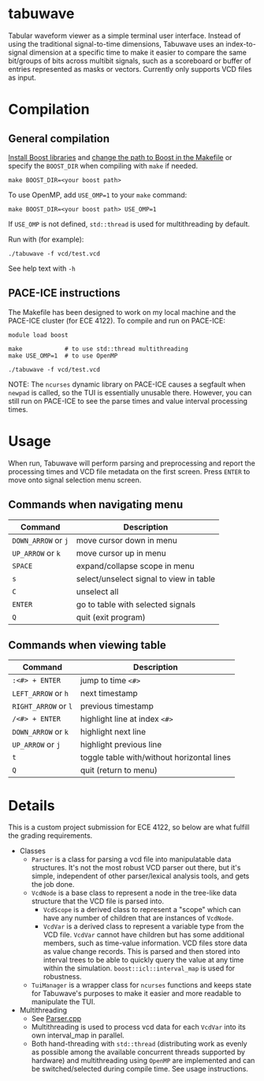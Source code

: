 # tabuwave

Tabular waveform viewer as a simple terminal user interface. Instead of using the traditional signal-to-time dimensions, Tabuwave uses an index-to-signal dimension at a specific time to make it easier to compare the same bit/groups of bits across multibit signals, such as a scoreboard or buffer of entries represented as masks or vectors. Currently only supports VCD files as input.

# Compilation

## General compilation

[Install Boost libraries](https://www.boost.org/doc/libs/1_83_0/more/getting_started/index.html) and [change the path to Boost in the Makefile](Makefile#L17) or specify the `BOOST_DIR` when compiling with `make` if needed.
```
make BOOST_DIR=<your boost path>
```

To use OpenMP, add `USE_OMP=1` to your `make` command:
```
make BOOST_DIR=<your boost path> USE_OMP=1
```
If `USE_OMP` is not defined, `std::thread` is used for multithreading by default.

Run with (for example):
```
./tabuwave -f vcd/test.vcd 
```
See help text with `-h`

## PACE-ICE instructions

The Makefile has been designed to work on my local machine and the PACE-ICE cluster (for ECE 4122). To compile and run on PACE-ICE:
```
module load boost

make            # to use std::thread multithreading
make USE_OMP=1  # to use OpenMP

./tabuwave -f vcd/test.vcd 
```
NOTE: The `ncurses` dynamic library on PACE-ICE causes a segfault when `newpad` is called, so the TUI is essentially unusable there. However, you can still run on PACE-ICE to see the parse times and value interval processing times.

# Usage
When run, Tabuwave will perform parsing and preprocessing and report the processing times and VCD file metadata on the first screen. Press `ENTER` to move onto signal selection menu screen.

## Commands when navigating menu
| Command       | Description             |
| -----------   | --------------------    |
| `DOWN_ARROW` or `j`           | move cursor down in menu          |
| `UP_ARROW` or `k`           | move cursor up in menu      |
| `SPACE`           | expand/collapse scope in menu      |
| `s`           | select/unselect signal to view in table      |
| `C`           | unselect all      |
| `ENTER`           | go to table with selected signals      |
| `Q`           | quit (exit program)      |


## Commands when viewing table
| Command       | Description             |
| -----------   | --------------------    |
| `:<#> + ENTER`         | jump to time `<#>`      |
| `LEFT_ARROW` or `h`          | next timestamp     |
| `RIGHT_ARROW` or `l`          | previous timestamp      |
| `/<#> + ENTER`        | highlight line at index `<#>`      |
| `DOWN_ARROW` or `k`           | highlight next line          |
| `UP_ARROW` or `j`           | highlight previous line      |
| `t`           | toggle table with/without horizontal lines      |
| `Q`           | quit (return to menu)      |


# Details

This is a custom project submission for ECE 4122, so below are what fulfill the grading requirements.

- Classes
    - `Parser` is a class for parsing a vcd file into manipulatable data structures. It's not the most robust VCD parser out there, but it's simple, independent of other parser/lexical analysis tools, and gets the job done.
    - `VcdNode` is a base class to represent a node in the tree-like data structure that the VCD file is parsed into. 
        - `VcdScope` is a derived class to represent a "scope" which can have any number of children that are instances of `VcdNode`.
        - `VcdVar` is a derived class to represent a variable type from the VCD file. `VcdVar` cannot have children but has some additional members, such as time-value information. VCD files store data as value change records. This is parsed and then stored into interval trees to be able to quickly query the value at any time within the simulation. `boost::icl::interval_map` is used for robustness.
    - `TuiManager` is a wrapper class for `ncurses` functions and keeps state for Tabuwave's purposes to make it easier and more readable to manipulate the TUI.
- Multithreading
    - See [Parser.cpp](src/Parser.cpp)
    - Multithreading is used to process vcd data for each `VcdVar` into its own interval_map in parallel.
    - Both hand-threading with `std::thread` (distributing work as evenly as possible among the available concurrent threads supported by hardware) and multithreading using `OpenMP` are implemented and can be switched/selected during compile time. See usage instructions.

